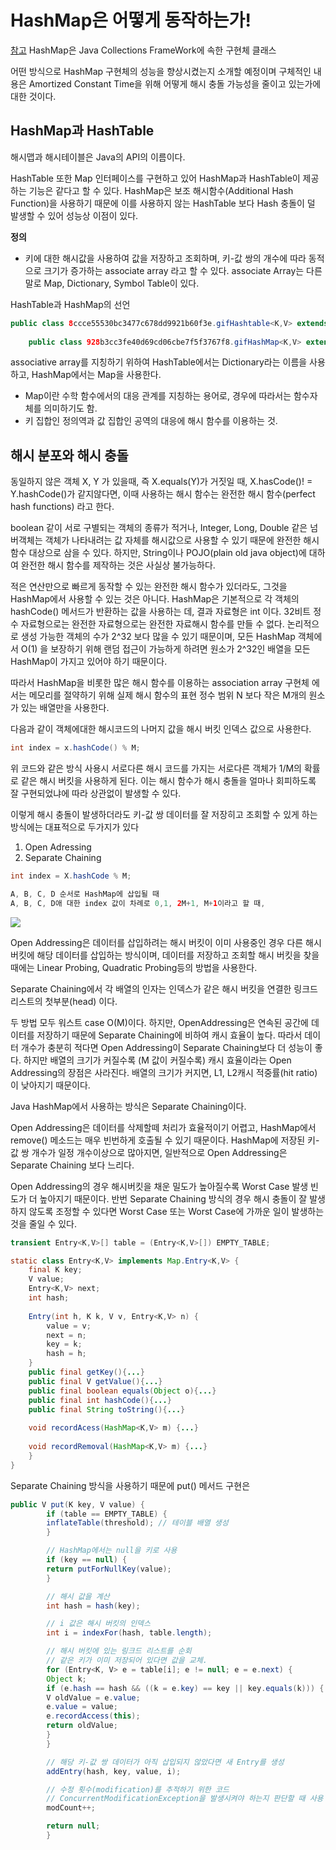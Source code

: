 # HashMap은 어떻게 동작하는가!
[참고](https://d2.naver.com/helloworld/831311)
HashMap은 Java Collections FrameWork에 속한 구현체 클래스

어떤 방식으로 HashMap 구현체의 성능을 향상시켰는지 소개할 예정이며 구체적인 내용은
Amortized Constant Time을 위해 어떻게 해시 충돌 가능성을 줄이고 있는가에 대한 것이다.

## HashMap과 HashTable

해시맵과 해시테이블은 Java의 API의 이름이다. 

HashTable 또한 Map 인터페이스를 구현하고 있어 HashMap과 HashTable이 제공하는 기능은 같다고 
할 수 있다. 
HashMap은 보조 해시함수(Additional Hash Function)을 사용하기 때문에 이를 사용하지 않는 HashTable
보다 Hash 충돌이 덜 발생할 수 있어 성능상 이점이 있다.

**정의**
- 키에 대한 해시값을 사용하여 값을 저장하고 조회하며, 키-값 쌍의 개수에 따라 동적으로 크기가 증가하는 associate array
라고 할 수 있다. associate Array는 다른말로 Map, Dictionary, Symbol Table이 있다. 

HashTable과 HashMap의 선언

```java
public class 8ccce55530bc3477c678dd9921b60f3e.gifHashtable<K,V> extends Dictionary<K,V> implements Map<K,V>, Cloneable, java.io.Serializable { 
    
    public class 928b3cc3fe40d69cd06cbe7f5f3767f8.gifHashMap<K,V> extends AbstractMap<K,V> implements Map<K,V>, Cloneable, Serializable {
```

associative array를 지칭하기 위하여 HashTable에서는 Dictionary라는 이름을 사용하고, HashMap에서는 Map을 사용한다. 

* Map이란 수학 함수에서의 대응 관계를 지칭하는 용어로, 경우에 따라서는 함수자체를 의미하기도 함.
* 키 집합인 정의역과 값 집합인 공역의 대응에 해시 함수를 이용하는 것. 

## 해시 분포와 해시 충돌 

동일하지 않은 객체 X, Y 가 있을때, 즉 X.equals(Y)가 거짓일 때, X.hasCode()! = Y.hashCode()가 같지않다면, 이때 사용하는 해시 함수는 완전한 해시 함수(perfect hash functions) 
라고 한다. 

boolean 같이 서로 구별되는 객체의 종류가 적거나, Integer, Long, Double 같은 넘버객체는 객체가 나타내려는 값 자체를 해시값으로 사용할 수 있기 때문에 완전한 해시 함수 대상으로 삼을 수 있다.
하지만, String이나 POJO(plain old java object)에 대하여 완전한 해시 함수를 제작하는 것은 사실상 불가능하다. 

적은 연산만으로 빠르게 동작할 수 있는 완전한 해시 함수가 있더라도, 그것을 HashMap에서 사용할 수 있는 것은 아니다. 
HashMap은 기본적으로 각 객체의 hashCode() 메서드가 반환하는 값을 사용하는 데, 결과 자료형은 int 이다.
32비트 정수 자료형으로는 완전한 자료형으로는 완전한 자료해시 함수를 만들 수 없다. 논리적으로 생성 가능한 객체의 수가 2^32 보다 많을 수 있기 때문이며, 모든 HashMap 객체에서
O(1) 을 보장하기 위해 랜덤 접근이 가능하게 하려면 원소가 2^32인 배열을 모든 HashMap이 가지고 있어야 하기 때문이다. 

따라서 HashMap을 비롯한 많은 해시 함수를 이용하는 association array 구현체 에서는 메모리를 절약하기 위해 실제 해시 함수의 표현 정수 범위 N 보다 작은 M개의 원소가 있는 배열만을 사용한다.

다음과 같이 객체에대한 해시코드의 나머지 값을 해시 버킷 인덱스 값으로 사용한다.

```java
int index = x.hashCode() % M;
```

위 코드와 같은 방식 사용시 서로다른 해시 코드를 가지는 서로다른 객체가 1/M의 확률로 같은 해시 버킷을 사용하게 된다. 
이는 해시 함수가 해시 충돌을 얼마나 회피하도록 잘 구현되었냐에 따라  상관없이 발생할 수 있다.

이렇게 해시 충돌이 발생하더라도 키-값 쌍 데이터를 잘 저장히고 조회할 수 있게 하는 방식에는 대표적으로 두가지가 있다

1. Open Adressing
2. Separate Chaining


```java
int index = X.hashCode % M;

A, B, C, D 순서로 HashMap에 삽입될 때
A, B, C, D애 대한 index 값이 차례로 0,1, 2M+1, M+1이라고 할 때,
```

<img src="https://ibb.co/TWSf9pn">

Open Addressing은 데이터를 삽입하려는 해시 버킷이 이미 사용중인 경우 다른 해시 버킷에 해당 데이터를
삽입하는 방식이며, 데이터를 저장하고 조회할 해시 버킷을 찾을 때에는 Linear Probing, Quadratic Probing등의 
방법을 사용한다.

Separate Chaining에서 각 배열의 인자는 인덱스가 같은 해시 버킷을 연결한 링크드 리스트의 첫부분(head) 이다.

두 방법 모두 워스트 case O(M)이다. 하지만, OpenAddressing은 연속된 공간에 데이터를 저장하기 때문에 Separate Chaining에 비하여
캐시 효율이 높다. 따라서 데이터 개수가 충분히 적다면 Open Addressing이 Separate Chaining보다 더 성능이 좋다. 하지만 배열의 크기가
커질수록 (M 값이 커질수록) 캐시 효율이라는 Open Addressing의 장점은 사라진다. 배열의 크기가 커지면, L1, L2캐시 적중률(hit ratio)이 낮아지기 
때문이다. 


Java HashMap에서 사용하는 방식은 Separate Chaining이다. 

Open Addressing은 데이터를 삭제할떼 처리가 효율적이기 어렵고, HashMap에서 remove() 메소드는 매우 빈번하게 호출될 수 있기 때문이다. HashMap에
저장된 키-값 쌍 개수가 일정 개수이상으로 많아지면, 일반적으로 Open Addressing은 Separate Chaining 보다 느리다. 

Open Addressing의 경우 해시버킷을 채운 밀도가 높아질수록 Worst Case 발생 빈도가 더 높아지기 때문이다. 반번 Separate Chaining 방식의 경우 
해시 충돌이 잘 발생하지 않도록 조정할 수 있다면 Worst Case 또는 Worst Case에 가까운 일이 발생하는 것을 줄일 수 있다. 

```java
transient Entry<K,V>[] table = (Entry<K,V>[]) EMPTY_TABLE;

static class Entry<K,V> implements Map.Entry<K,V> {
    final K key;
    V value;
    Entry<K,V> next;
    int hash;
    
    Entry(int h, K k, V v, Entry<K,V> n) {
        value = v;
        next = n;
        key = k;
        hash = h;
    }
    public final getKey(){...}
    public final V getValue(){...}
    public final boolean equals(Object o){...}
    public final int hashCode(){...}
    public final String toString(){...}
    
    void recordAcess(HashMap<K,V> m) {...}
    
    void recordRemoval(HashMap<K,V> m) {...}
    }
}
```

Separate Chaining 방식을 사용하기 때문에 put() 메서드 구현은

```java
public V put(K key, V value) {
        if (table == EMPTY_TABLE) {
        inflateTable(threshold); // 테이블 배열 생성
        }

        // HashMap에서는 null을 키로 사용
        if (key == null) {
        return putForNullKey(value);
        }

        // 해시 값을 계산
        int hash = hash(key);

        // i 값은 해시 버킷의 인덱스
        int i = indexFor(hash, table.length);

        // 해시 버킷에 있는 링크드 리스트를 순회
        // 같은 키가 이미 저장되어 있다면 값을 교체.
        for (Entry<K, V> e = table[i]; e != null; e = e.next) {
        Object k;
        if (e.hash == hash && ((k = e.key) == key || key.equals(k))) {
        V oldValue = e.value;
        e.value = value;
        e.recordAccess(this);
        return oldValue;
        }
        }

        // 해당 키-값 쌍 데이터가 아직 삽입되지 않았다면 새 Entry를 생성
        addEntry(hash, key, value, i);

        // 수정 횟수(modification)를 추적하기 위한 코드
        // ConcurrentModificationException을 발생시켜야 하는지 판단할 때 사용
        modCount++;

        return null;
        }
```























